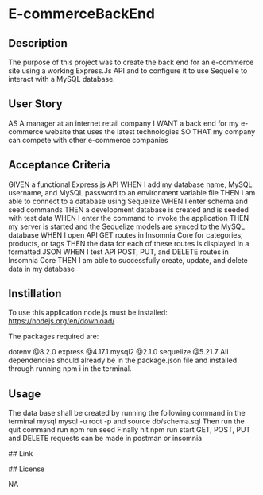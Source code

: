 # E-commerceBackEnd

## Description

The purpose of this project was to create the back end for an e-commerce site using a working Express.Js API and to configure it to use Sequelie to interact with a MySQL database.

## User Story

AS A manager at an internet retail company
I WANT a back end for my e-commerce website that uses the latest technologies
SO THAT my company can compete with other e-commerce companies

## Acceptance Criteria

GIVEN a functional Express.js API
WHEN I add my database name, MySQL username, and MySQL password to an environment variable file
THEN I am able to connect to a database using Sequelize
WHEN I enter schema and seed commands
THEN a development database is created and is seeded with test data
WHEN I enter the command to invoke the application
THEN my server is started and the Sequelize models are synced to the MySQL database
WHEN I open API GET routes in Insomnia Core for categories, products, or tags
THEN the data for each of these routes is displayed in a formatted JSON
WHEN I test API POST, PUT, and DELETE routes in Insomnia Core
THEN I am able to successfully create, update, and delete data in my database

## Instillation

To use this application node.js must be installed: https://nodejs.org/en/download/

The packages required are:

dotenv @8.2.0
express @4.17.1
mysql2 @2.1.0
sequelize @5.21.7
All dependencies should already be in the package.json file and installed through running npm i in the terminal.

## Usage

The data base shall be created by running the following command in the terminal mysql mysql -u root -p and source db/schema.sql
Then run the quit command
run npm run seed
Finally hit npm run start
GET, POST, PUT and DELETE requests can be made in postman or insomnia

## Link

## License

NA
